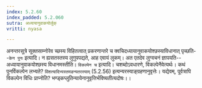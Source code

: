 ```yaml
---
index: 5.2.60
index_padded: 5.2.060
sutra: अध्यायानुवाकयोर्लुक्
vritti: nyasa

---
```

अनन्तरसूत्रे सूक्तसाम्नोरेव च्छस्य विहितत्वात् प्रकरणान्तरे च क्वचिदध्यायानुवाकयोश्छस्याविधानात् पृच्छति--`केन पुनः` इत्यादि। न ह्यसतस्तस्य लुगुपपद्यते, आह एवायं लुकम्। अत एतदेव लुग्वचनं ज्ञापयति--अध्यायानुवाकयोश्छस्य विधानमस्तीति। `विकल्पेन च` इत्यादि। चशब्दोऽवधारणे, विकल्पेनैवेत्यर्थः। कथं पुनर्विकल्पेन लभ्यते? `विंशत्यादिभ्यस्तमडन्यतरस्याम्` (5.2.56) इत्यन्यरस्याङ्ग्रहणानुवृत्तेः। यद्येवम्, पूर्वत्रापि विकल्पेन विधिः प्राप्नोति? भण्ड्कप्लुतिन्यायेनानुवृत्तिर्भविष्यतीत्यदोषः।।